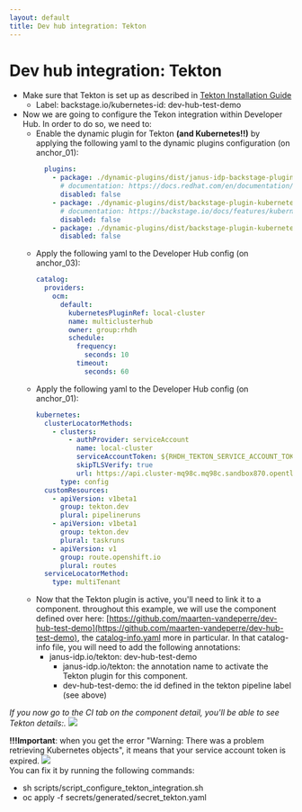```yaml
---
layout: default
title: Dev hub integration: Tekton
---
```


# Dev hub integration: Tekton

* Make sure that Tekton is set up as described in [Tekton Installation Guide](https://maarten-vandeperre.github.io/developer-hub-documentation/tekton/infra_setup_tekton.html)
    * Label: backstage.io/kubernetes-id: dev-hub-test-demo
* Now we are going to configure the Tekon integration
  within Developer Hub. In order to do so,
  we need to:
  * Enable the dynamic plugin for Tekton **(and Kubernetes!!)** by applying the following yaml to the dynamic plugins configuration (on anchor_01):
    ```yaml
      plugins:
        - package: ./dynamic-plugins/dist/janus-idp-backstage-plugin-tekton
          # documentation: https://docs.redhat.com/en/documentation/red_hat_plug-ins_for_backstage/1.0/html-single/tekton_plugin_for_backstage/index#setting-tekton-plugin
          disabled: false
        - package: ./dynamic-plugins/dist/backstage-plugin-kubernetes-backend-dynamic
          # documentation: https://backstage.io/docs/features/kubernetes/configuration/#config
          disabled: false
        - package: ./dynamic-plugins/dist/backstage-plugin-kubernetes
          disabled: false
    ```
  * Apply the following yaml to the Developer Hub config (on anchor_03):
    ```yaml
    catalog:
      providers:
        ocm:
          default:
            kubernetesPluginRef: local-cluster
            name: multiclusterhub
            owner: group:rhdh
            schedule:
              frequency:
                seconds: 10
              timeout:
                seconds: 60
    ```
  * Apply the following yaml to the Developer Hub config (on anchor_01):
    ```yaml
    kubernetes:
      clusterLocatorMethods:
        - clusters:
            - authProvider: serviceAccount
              name: local-cluster
              serviceAccountToken: ${RHDH_TEKTON_SERVICE_ACCOUNT_TOKEN}
              skipTLSVerify: true
              url: https://api.cluster-mq98c.mq98c.sandbox870.opentlc.com:6443
          type: config
      customResources:
        - apiVersion: v1beta1
          group: tekton.dev
          plural: pipelineruns
        - apiVersion: v1beta1
          group: tekton.dev
          plural: taskruns
        - apiVersion: v1
          group: route.openshift.io
          plural: routes
      serviceLocatorMethod:
        type: multiTenant
    ```
  * Now that the Tekton plugin is active, you'll need to link it to a component. throughout this example, we will use the component defined over here:
  [https://github.com/maarten-vandeperre/dev-hub-test-demo](https://github.com/maarten-vandeperre/dev-hub-test-demo), the 
  [catalog-info.yaml](https://github.com/maarten-vandeperre/dev-hub-test-demo/blob/master/catalog-info.yaml)
  more in particular.
  In that catalog-info file, you will need to add the following annotations:
    * janus-idp.io/tekton: dev-hub-test-demo
      * janus-idp.io/tekton: the annotation name to activate the Tekton plugin for this component.
      * dev-hub-test-demo: the id defined in the tekton pipeline label (see above)

_If you now go to the CI tab on the component detail, you'll be able to see Tekton details:._
<img src="https://raw.githubusercontent.com/maarten-vandeperre/developer-hub-documentation/main/images/tekton_5.png" class="large">  


**!!!Important**: when you get the error "Warning: There was a problem retrieving Kubernetes objects", it means that your service account token is expired.
<img src="https://raw.githubusercontent.com/maarten-vandeperre/developer-hub-documentation/main/images/tekton_4.png" class="large">  
You can fix it by running the following commands:
* sh scripts/script_configure_tekton_integration.sh 
* oc apply -f secrets/generated/secret_tekton.yaml
